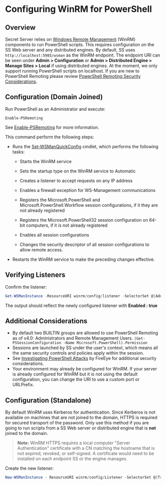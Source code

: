 [title]: # (Configuring WinRM for PowerShell)
[tags]: # (API,Scripting,WinRM)
[priority]: # (1000)

# Configuring WinRM for PowerShell

## Overview

Secret Server relies on [Windows Remote Management](http://msdn.microsoft.com/en-us/library/windows/desktop/aa384426(v=vs.85).aspx) (WinRM) components to run PowerShell scripts. This requires configuration on the SS Web server and any distributed engines. By default, SS uses `http://localhost:5985/wsman` as the WinRM endpoint. The endpoint URI can be seen under **Admin \> Configuration** or **Admin \> Distributed Engine \> Manage Sites \> Local** if using distributed engines. At the moment, we only support running PowerShell scripts on localhost. If you are new to PowerShell Remoting please review [PowerShell Remoting Security Considerations](https://docs.microsoft.com/en-us/powershell/scripting/setup/winrmsecurity?view=powershell-6).

## Configuration (Domain Joined)

Run PowerShell as an Administrator and execute: 

`Enable-PSRemoting`

See [Enable-PSRemoting](https://docs.microsoft.com/en-us/powershell/module/microsoft.powershell.core/enable-psremoting?view=powershell-5.1) for more information.

This command perform the following steps: 

- Runs the [Set-WSManQuickConfig](http://go.microsoft.com/fwlink/?LinkID=141463) cmdlet, which performs the following tasks: 

  - Starts the WinRM service

  - Sets the startup type on the WinRM service to Automatic
  - Creates a listener to accept requests on any IP address
  - Enables a firewall exception for WS-Management communications
  - Registers the Microsoft.PowerShell and Microsoft.PowerShell.Workflow session configurations, if it they are not already registered
  - Registers the Microsoft.PowerShell32 session configuration on 64-bit computers, if it is not already registered
  - Enables all session configurations
  - Changes the security descriptor of all session configurations to allow remote access.

- Restarts the WinRM service to make the preceding changes effective.

## Verifying Listeners

Confirm the listener: 

```powershell
Get-WSManInstance -ResourceURI winrm/config/listener -SelectorSet @{Address="*";Transport="http"}
```

The output should reflect the newly configured listener with **Enabled : true**

## Additional Considerations

- By default two BUILTIN groups are allowed to use PowerShell Remoting as of v4.0: Administrators and Remote Management Users. 
  `(Get-PSSessionConfiguration -Name Microsoft.PowerShell).Permission`
- Sessions are launched by SS under the user's context, which means all the same security controls and policies apply within the session.
- See [Investigating PowerShell Attacks](https://www.fireeye.com/content/dam/fireeye-www/global/en/solutions/pdfs/wp-lazanciyan-investigating-powershell-attacks.pdf) by FireEye for additional security considerations.
- Your environment may already be configured for WinRM. If your server is already configured for WinRM but it is not using the default configuration, you can change the URI to use a custom port or URLPrefix.

## Configuration (Standalone)

By default WinRM uses Kerberos for authentication. Since Kerberos is not available on machines that are not joined to the domain, HTTPS is required for secured transport of the password. Only use this method if you are going to run scripts from a SS Web server or distributed engine that is **not** joined to the domain. 

> **Note:** WinRM HTTPS requires a local computer "Server Authentication" certificate with a CN matching the hostname that is not expired, revoked, or self-signed. A certificate would need to be installed on each endpoint SS or the engine manages.

Create the new listener:

```powershell
New-WSManInstance - ResourceURI winrm/config/Listener -SelectorSet @{Transport=HTTPS} -ValueSet @{Hostname="HOST";CertificateThumbprint="XXXXXXXXXX"}
```

